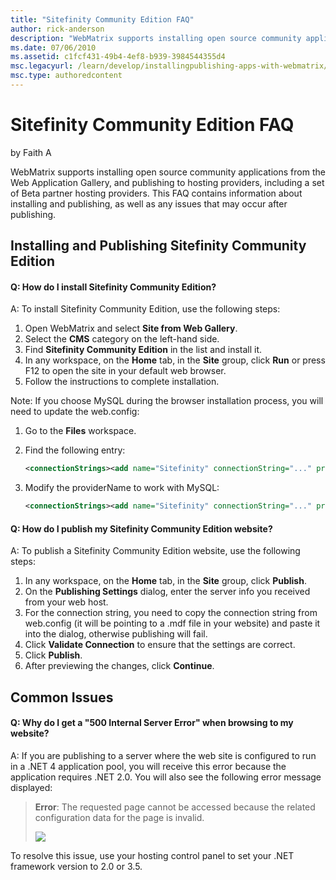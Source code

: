 ```yaml
---
title: "Sitefinity Community Edition FAQ"
author: rick-anderson
description: "WebMatrix supports installing open source community applications from the Web Application Gallery, and publishing to hosting providers, including a set of Be..."
ms.date: 07/06/2010
ms.assetid: c1fcf431-49b4-4ef8-b939-3984544355d4
msc.legacyurl: /learn/develop/installingpublishing-apps-with-webmatrix/sitefinity-community-edition-faq
msc.type: authoredcontent
---
```

Sitefinity Community Edition FAQ
====================
by Faith A

WebMatrix supports installing open source community applications from the Web Application Gallery, and publishing to hosting providers, including a set of Beta partner hosting providers. This FAQ contains information about installing and publishing, as well as any issues that may occur after publishing.

## Installing and Publishing Sitefinity Community Edition

#### Q: How do I install Sitefinity Community Edition?

A: To install Sitefinity Community Edition, use the following steps:

1. Open WebMatrix and select **Site from Web Gallery**.
2. Select the **CMS** category on the left-hand side.
3. Find **Sitefinity Community Edition** in the list and install it.
4. In any workspace, on the **Home** tab, in the **Site** group, click **Run** or press F12 to open the site in your default web browser.
5. Follow the instructions to complete installation.

Note: If you choose MySQL during the browser installation process, you will need to update the web.config:

1. Go to the **Files** workspace.
2. Find the following entry:

    ```xml
    <connectionStrings><add name="Sitefinity" connectionString="..." providerName="" /></connectionStrings>
    ```

3. Modify the providerName to work with MySQL:

    ```xml
    <connectionStrings><add name="Sitefinity" connectionString="..." providerName="MySQL.Data.MySQLClient" /></connectionStrings>
    ```

#### Q: How do I publish my Sitefinity Community Edition website?

A: To publish a Sitefinity Community Edition website, use the following steps:

1. In any workspace, on the **Home** tab, in the **Site** group, click **Publish**.
2. On the **Publishing Settings** dialog, enter the server info you received from your web host.
3. For the connection string, you need to copy the connection string from web.config (it will be pointing to a .mdf file in your website) and paste it into the dialog, otherwise publishing will fail.
4. Click **Validate Connection** to ensure that the settings are correct.
5. Click **Publish**.
6. After previewing the changes, click **Continue**.

## Common Issues

#### Q: Why do I get a "500 Internal Server Error" when browsing to my website?

A: If you are publishing to a server where the web site is configured to run in a .NET 4 application pool, you will receive this error because the application requires .NET 2.0. You will also see the following error message displayed:

> **Error**: The requested page cannot be accessed because the related configuration data for the page is invalid.
> 
> ![](sitefinity-community-edition-faq/_static/image1.png)

To resolve this issue, use your hosting control panel to set your .NET framework version to 2.0 or 3.5.